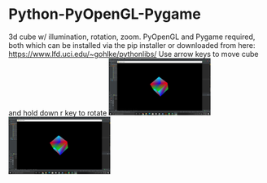 # Python-PyOpenGL-Pygame
3d cube w/ illumination, rotation, zoom. PyOpenGL and Pygame required, both which can be installed via the pip installer or downloaded from here: https://www.lfd.uci.edu/~gohlke/pythonlibs/
Use arrow keys to move cube and hold down r key to rotate
<img src="/cube images/3d cube.jpg" width="200">
<img src="/cube images/3d cube_shadow.jpg" width="200">
